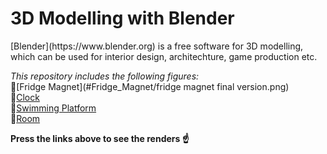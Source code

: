 <h1>3D Modelling with Blender</h1>

<p>[Blender](https://www.blender.org) is a free software for 3D modelling, which can be used for interior design, architechture, game production etc.</p>

*This repository includes the following figures:*<br>
:bug:[Fridge Magnet](#Fridge_Magnet/fridge magnet final version.png)<br>
:bug:[Clock](#clock)<br>
:bug:[Swimming Platform](#swimming_platform)<br>
:bug:[Room](#room)

**Press the links above to see the renders :point_up:**
